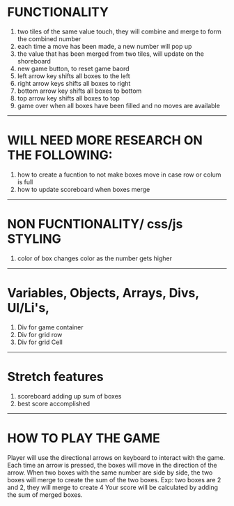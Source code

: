 # FUNCTIONALITY

1. two tiles of the same value touch, they will combine and merge to form the combined number 
2. each time a move has been made, a new number will pop up 
3. the value that has been merged from two tiles, will update on the shoreboard 
4. new game button, to reset game baord 
5. left arrow key shifts all boxes to the left 
6. right arrow keys shifts all boxes to right
7. bottom arrow key shifts all boxes to bottom 
8. top arrow key shifts all boxes to top 
9. game over when all boxes have been filled and no moves are available 


---------------------------------------------------------------------



# WILL NEED MORE RESEARCH ON THE FOLLOWING:

1. how to create a fucntion to not make boxes move in case row or colum is full 
2. how to update scoreboard when boxes merge 



--------------------------------------------------------------------

# NON FUCNTIONALITY/ css/js STYLING

1. color of box changes color as the number gets higher

---------------------------------------------------------------------


# Variables, Objects, Arrays, Divs, Ul/Li's, 

1. Div for game container 
2. Div for grid row 
3. Div for grid Cell

--------------------------------------------------------------------

# Stretch features 

1. scoreboard adding up sum of boxes 
2. best score accomplished 


--------------------------------------------------------------------

# HOW TO PLAY THE GAME

Player will use the directional arrows on keyboard to interact with the game. Each time an arrow is pressed, the boxes will move in the direction of the arrow. 
When two boxes with the same number are side by side, the two boxes will merge to create the sum of the two boxes. Exp: two boxes are 2 and 2, they will merge to create 4
Your score will be calculated by adding the sum of merged boxes.
